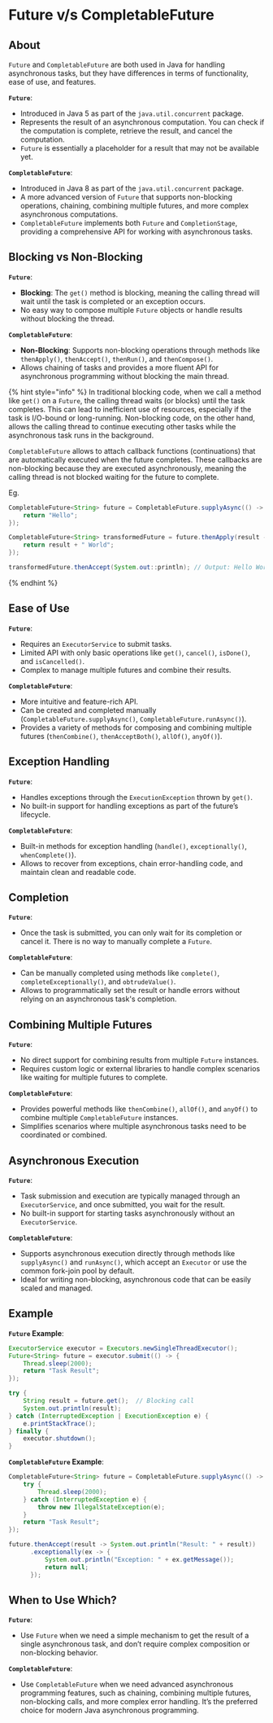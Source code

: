 # Future v/s CompletableFuture

## About

`Future` and `CompletableFuture` are both used in Java for handling asynchronous tasks, but they have differences in terms of functionality, ease of use, and features.

**`Future`**:

* Introduced in Java 5 as part of the `java.util.concurrent` package.
* Represents the result of an asynchronous computation. You can check if the computation is complete, retrieve the result, and cancel the computation.
* `Future` is essentially a placeholder for a result that may not be available yet.

**`CompletableFuture`**:

* Introduced in Java 8 as part of the `java.util.concurrent` package.
* A more advanced version of `Future` that supports non-blocking operations, chaining, combining multiple futures, and more complex asynchronous computations.
* `CompletableFuture` implements both `Future` and `CompletionStage`, providing a comprehensive API for working with asynchronous tasks.

## **Blocking vs Non-Blocking**

**`Future`**:

* **Blocking**: The `get()` method is blocking, meaning the calling thread will wait until the task is completed or an exception occurs.
* No easy way to compose multiple `Future` objects or handle results without blocking the thread.

**`CompletableFuture`**:

* **Non-Blocking**: Supports non-blocking operations through methods like `thenApply()`, `thenAccept()`, `thenRun()`, and `thenCompose()`.
* Allows chaining of tasks and provides a more fluent API for asynchronous programming without blocking the main thread.

{% hint style="info" %}
In traditional blocking code, when we call a method like `get()` on a `Future`, the calling thread waits (or blocks) until the task completes. This can lead to inefficient use of resources, especially if the task is I/O-bound or long-running. Non-blocking code, on the other hand, allows the calling thread to continue executing other tasks while the asynchronous task runs in the background.

`CompletableFuture` allows to attach callback functions (continuations) that are automatically executed when the future completes. These callbacks are non-blocking because they are executed asynchronously, meaning the calling thread is not blocked waiting for the future to complete.

Eg.

```java
CompletableFuture<String> future = CompletableFuture.supplyAsync(() -> {
    return "Hello";
});

CompletableFuture<String> transformedFuture = future.thenApply(result -> {
    return result + " World";
});

transformedFuture.thenAccept(System.out::println); // Output: Hello World
```
{% endhint %}

## **Ease of Use**

**`Future`**:

* Requires an `ExecutorService` to submit tasks.
* Limited API with only basic operations like `get()`, `cancel()`, `isDone()`, and `isCancelled()`.
* Complex to manage multiple futures and combine their results.

**`CompletableFuture`**:

* More intuitive and feature-rich API.
* Can be created and completed manually (`CompletableFuture.supplyAsync()`, `CompletableFuture.runAsync()`).
* Provides a variety of methods for composing and combining multiple futures (`thenCombine()`, `thenAcceptBoth()`, `allOf()`, `anyOf()`).

## **Exception Handling**

**`Future`**:

* Handles exceptions through the `ExecutionException` thrown by `get()`.
* No built-in support for handling exceptions as part of the future’s lifecycle.

**`CompletableFuture`**:

* Built-in methods for exception handling (`handle()`, `exceptionally()`, `whenComplete()`).
* Allows to recover from exceptions, chain error-handling code, and maintain clean and readable code.

## **Completion**

**`Future`**:

* Once the task is submitted, you can only wait for its completion or cancel it. There is no way to manually complete a `Future`.

**`CompletableFuture`**:

* Can be manually completed using methods like `complete()`, `completeExceptionally()`, and `obtrudeValue()`.
* Allows to programmatically set the result or handle errors without relying on an asynchronous task's completion.

## **Combining Multiple Futures**

**`Future`**:

* No direct support for combining results from multiple `Future` instances.
* Requires custom logic or external libraries to handle complex scenarios like waiting for multiple futures to complete.

**`CompletableFuture`**:

* Provides powerful methods like `thenCombine()`, `allOf()`, and `anyOf()` to combine multiple `CompletableFuture` instances.
* Simplifies scenarios where multiple asynchronous tasks need to be coordinated or combined.

## **Asynchronous Execution**

**`Future`**:

* Task submission and execution are typically managed through an `ExecutorService`, and once submitted, you wait for the result.
* No built-in support for starting tasks asynchronously without an `ExecutorService`.

**`CompletableFuture`**:

* Supports asynchronous execution directly through methods like `supplyAsync()` and `runAsync()`, which accept an `Executor` or use the common fork-join pool by default.
* Ideal for writing non-blocking, asynchronous code that can be easily scaled and managed.

## Example

**`Future` Example**:

```java
ExecutorService executor = Executors.newSingleThreadExecutor();
Future<String> future = executor.submit(() -> {
    Thread.sleep(2000);
    return "Task Result";
});

try {
    String result = future.get();  // Blocking call
    System.out.println(result);
} catch (InterruptedException | ExecutionException e) {
    e.printStackTrace();
} finally {
    executor.shutdown();
}
```

**`CompletableFuture` Example**:

```java
CompletableFuture<String> future = CompletableFuture.supplyAsync(() -> {
    try {
        Thread.sleep(2000);
    } catch (InterruptedException e) {
        throw new IllegalStateException(e);
    }
    return "Task Result";
});

future.thenAccept(result -> System.out.println("Result: " + result))
      .exceptionally(ex -> {
          System.out.println("Exception: " + ex.getMessage());
          return null;
      });
```

## **When to Use Which?**

**`Future`**:

* Use `Future` when we need a simple mechanism to get the result of a single asynchronous task, and don’t require complex composition or non-blocking behavior.

**`CompletableFuture`**:

* Use `CompletableFuture` when we need advanced asynchronous programming features, such as chaining, combining multiple futures, non-blocking calls, and more complex error handling. It’s the preferred choice for modern Java asynchronous programming.
